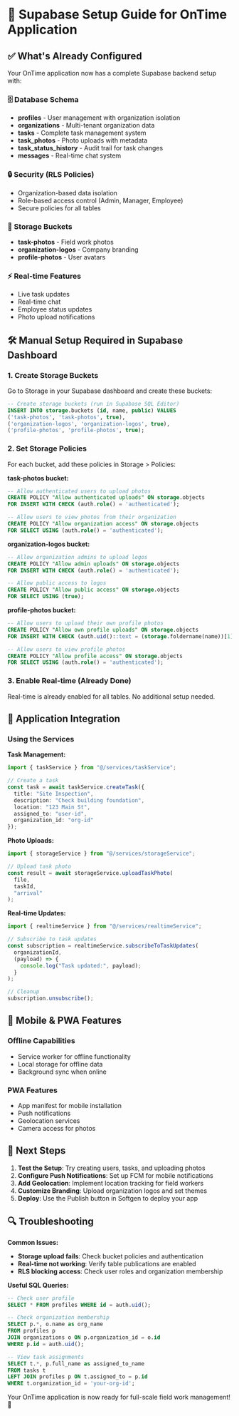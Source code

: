 
# 🚀 Supabase Setup Guide for OnTime Application

## ✅ What's Already Configured

Your OnTime application now has a complete Supabase backend setup with:

### 🗄️ Database Schema
- **profiles** - User management with organization isolation
- **organizations** - Multi-tenant organization data
- **tasks** - Complete task management system
- **task_photos** - Photo uploads with metadata
- **task_status_history** - Audit trail for task changes
- **messages** - Real-time chat system

### 🔒 Security (RLS Policies)
- Organization-based data isolation
- Role-based access control (Admin, Manager, Employee)
- Secure policies for all tables

### 📁 Storage Buckets
- **task-photos** - Field work photos
- **organization-logos** - Company branding
- **profile-photos** - User avatars

### ⚡ Real-time Features
- Live task updates
- Real-time chat
- Employee status updates
- Photo upload notifications

## 🛠️ Manual Setup Required in Supabase Dashboard

### 1. Create Storage Buckets
Go to Storage in your Supabase dashboard and create these buckets:

```sql
-- Create storage buckets (run in Supabase SQL Editor)
INSERT INTO storage.buckets (id, name, public) VALUES 
('task-photos', 'task-photos', true),
('organization-logos', 'organization-logos', true),
('profile-photos', 'profile-photos', true);
```

### 2. Set Storage Policies
For each bucket, add these policies in Storage > Policies:

**task-photos bucket:**
```sql
-- Allow authenticated users to upload photos
CREATE POLICY "Allow authenticated uploads" ON storage.objects
FOR INSERT WITH CHECK (auth.role() = 'authenticated');

-- Allow users to view photos from their organization
CREATE POLICY "Allow organization access" ON storage.objects
FOR SELECT USING (auth.role() = 'authenticated');
```

**organization-logos bucket:**
```sql
-- Allow organization admins to upload logos
CREATE POLICY "Allow admin uploads" ON storage.objects
FOR INSERT WITH CHECK (auth.role() = 'authenticated');

-- Allow public access to logos
CREATE POLICY "Allow public access" ON storage.objects
FOR SELECT USING (true);
```

**profile-photos bucket:**
```sql
-- Allow users to upload their own profile photos
CREATE POLICY "Allow own profile uploads" ON storage.objects
FOR INSERT WITH CHECK (auth.uid()::text = (storage.foldername(name))[1]);

-- Allow users to view profile photos
CREATE POLICY "Allow profile access" ON storage.objects
FOR SELECT USING (auth.role() = 'authenticated');
```

### 3. Enable Real-time (Already Done)
Real-time is already enabled for all tables. No additional setup needed.

## 🔧 Application Integration

### Using the Services

**Task Management:**
```typescript
import { taskService } from "@/services/taskService";

// Create a task
const task = await taskService.createTask({
  title: "Site Inspection",
  description: "Check building foundation",
  location: "123 Main St",
  assigned_to: "user-id",
  organization_id: "org-id"
});
```

**Photo Uploads:**
```typescript
import { storageService } from "@/services/storageService";

// Upload task photo
const result = await storageService.uploadTaskPhoto(
  file, 
  taskId, 
  "arrival"
);
```

**Real-time Updates:**
```typescript
import { realtimeService } from "@/services/realtimeService";

// Subscribe to task updates
const subscription = realtimeService.subscribeToTaskUpdates(
  organizationId,
  (payload) => {
    console.log("Task updated:", payload);
  }
);

// Cleanup
subscription.unsubscribe();
```

## 📱 Mobile & PWA Features

### Offline Capabilities
- Service worker for offline functionality
- Local storage for offline data
- Background sync when online

### PWA Features
- App manifest for mobile installation
- Push notifications
- Geolocation services
- Camera access for photos

## 🚀 Next Steps

1. **Test the Setup**: Try creating users, tasks, and uploading photos
2. **Configure Push Notifications**: Set up FCM for mobile notifications
3. **Add Geolocation**: Implement location tracking for field workers
4. **Customize Branding**: Upload organization logos and set themes
5. **Deploy**: Use the Publish button in Softgen to deploy your app

## 🔍 Troubleshooting

**Common Issues:**
- **Storage upload fails**: Check bucket policies and authentication
- **Real-time not working**: Verify table publications are enabled
- **RLS blocking access**: Check user roles and organization membership

**Useful SQL Queries:**
```sql
-- Check user profile
SELECT * FROM profiles WHERE id = auth.uid();

-- Check organization membership
SELECT p.*, o.name as org_name 
FROM profiles p 
JOIN organizations o ON p.organization_id = o.id 
WHERE p.id = auth.uid();

-- View task assignments
SELECT t.*, p.full_name as assigned_to_name
FROM tasks t
LEFT JOIN profiles p ON t.assigned_to = p.id
WHERE t.organization_id = 'your-org-id';
```

Your OnTime application is now ready for full-scale field work management! 🎉
